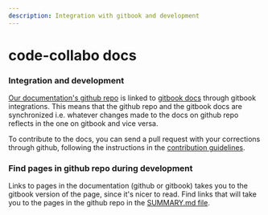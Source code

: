 ```yaml
---
description: Integration with gitbook and development
---
```


# code-collabo docs

### Integration and development

[Our documentation's github repo](https://github.com/code-collabo/docs) is linked to [gitbook docs](https://code-collabo.gitbook.io/docs-code-collabo/) through gitbook integrations. This means that the github repo and the gitbook docs are synchronized i.e. whatever changes made to the docs on github repo reflects in the one on gitbook and vice versa. 

To contribute to the docs, you can send a pull request with your corrections through github, following the instructions in the [contribution guidelines](https://code-collabo.gitbook.io/docs-code-collabo/contributing). 

### Find pages in github repo during development

Links to pages in the documentation \(github or gitbook\) takes you to the gitbook version of the page, since it's nicer to read. Find links that will take you to the pages in the github repo in the [SUMMARY.md file](https://github.com/code-collabo/docs/blob/main/SUMMARY.md).





 



